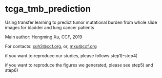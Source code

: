# tcga_tmb_prediction
Using transfer learning to predict tumor mutational burden from whole slide images for bladder and lung cancer patients

Main author: Hongming Xu, CCF, 2019

For contacts: xuh3@ccf.org, or, mxu@ccf.org

if you want to reproduce our studies, please follows step1)-step4)

if you want to reproduce the figures we generated, please see step5) and step6)
